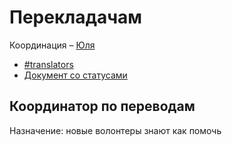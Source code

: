 # Перекладачам

Координация – [Юля](https://t.me/juliabenyukh)

* [\#translators](https://discord.gg/RNFAWKT)
* [Документ со статусами ](https://docs.google.com/spreadsheets/d/1y3mJShRwaG7Km6fCljnaong7L4zP73Xy22Z6hrm5iwY/edit#gid=0)

## Координатор по переводам

Назначение: новые волонтеры знают как помочь



